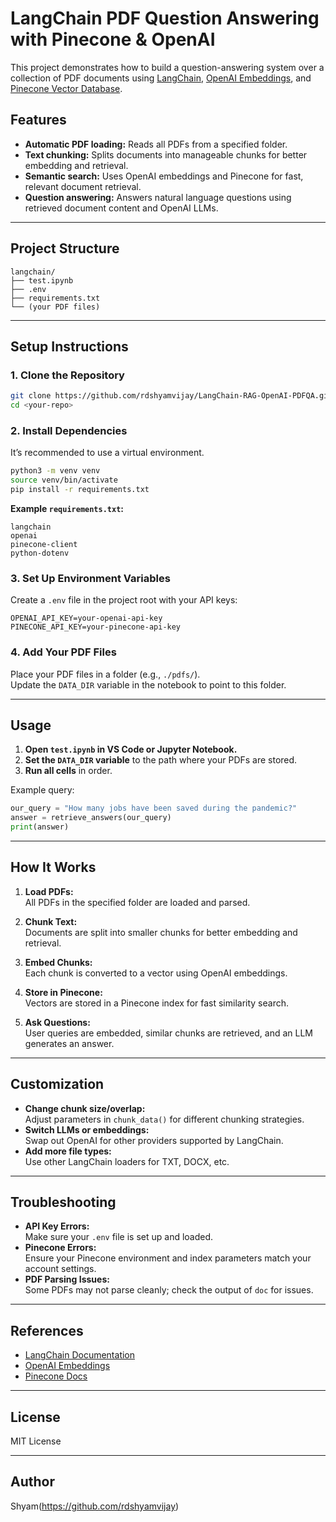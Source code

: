 # LangChain PDF Question Answering with Pinecone & OpenAI

This project demonstrates how to build a question-answering system over a collection of PDF documents using [LangChain](https://python.langchain.com/), [OpenAI Embeddings](https://platform.openai.com/docs/guides/embeddings), and [Pinecone Vector Database](https://www.pinecone.io/).

## Features

- **Automatic PDF loading:** Reads all PDFs from a specified folder.
- **Text chunking:** Splits documents into manageable chunks for better embedding and retrieval.
- **Semantic search:** Uses OpenAI embeddings and Pinecone for fast, relevant document retrieval.
- **Question answering:** Answers natural language questions using retrieved document content and OpenAI LLMs.

---

## Project Structure

```
langchain/
├── test.ipynb
├── .env
├── requirements.txt
└── (your PDF files)
```

---

## Setup Instructions

### 1. Clone the Repository

```bash
git clone https://github.com/rdshyamvijay/LangChain-RAG-OpenAI-PDFQA.git
cd <your-repo>
```

### 2. Install Dependencies

It’s recommended to use a virtual environment.

```bash
python3 -m venv venv
source venv/bin/activate
pip install -r requirements.txt
```

**Example `requirements.txt`:**
```
langchain
openai
pinecone-client
python-dotenv
```

### 3. Set Up Environment Variables

Create a `.env` file in the project root with your API keys:

```
OPENAI_API_KEY=your-openai-api-key
PINECONE_API_KEY=your-pinecone-api-key
```

### 4. Add Your PDF Files

Place your PDF files in a folder (e.g., `./pdfs/`).  
Update the `DATA_DIR` variable in the notebook to point to this folder.

---

## Usage

1. **Open `test.ipynb` in VS Code or Jupyter Notebook.**
2. **Set the `DATA_DIR` variable** to the path where your PDFs are stored.
3. **Run all cells** in order.

Example query:
```python
our_query = "How many jobs have been saved during the pandemic?"
answer = retrieve_answers(our_query)
print(answer)
```

---

## How It Works

1. **Load PDFs:**  
   All PDFs in the specified folder are loaded and parsed.

2. **Chunk Text:**  
   Documents are split into smaller chunks for better embedding and retrieval.

3. **Embed Chunks:**  
   Each chunk is converted to a vector using OpenAI embeddings.

4. **Store in Pinecone:**  
   Vectors are stored in a Pinecone index for fast similarity search.

5. **Ask Questions:**  
   User queries are embedded, similar chunks are retrieved, and an LLM generates an answer.

---

## Customization

- **Change chunk size/overlap:**  
  Adjust parameters in `chunk_data()` for different chunking strategies.
- **Switch LLMs or embeddings:**  
  Swap out OpenAI for other providers supported by LangChain.
- **Add more file types:**  
  Use other LangChain loaders for TXT, DOCX, etc.

---

## Troubleshooting

- **API Key Errors:**  
  Make sure your `.env` file is set up and loaded.
- **Pinecone Errors:**  
  Ensure your Pinecone environment and index parameters match your account settings.
- **PDF Parsing Issues:**  
  Some PDFs may not parse cleanly; check the output of `doc` for issues.

---

## References

- [LangChain Documentation](https://python.langchain.com/)
- [OpenAI Embeddings](https://platform.openai.com/docs/guides/embeddings)
- [Pinecone Docs](https://docs.pinecone.io/)

---

## License

MIT License

---

## Author

Shyam(https://github.com/rdshyamvijay)
